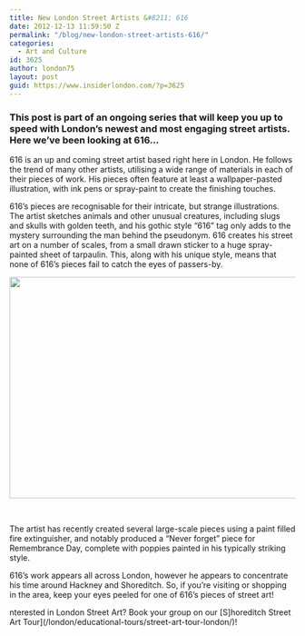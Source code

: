 ```yaml
---
title: New London Street Artists &#8211; 616
date: 2012-12-13 11:59:50 Z
permalink: "/blog/new-london-street-artists-616/"
categories:
  - Art and Culture
id: 3625
author: london75
layout: post
guid: https://www.insiderlondon.com/?p=3625
---
```


### This post is part of an ongoing series that will keep you up to speed with London&#8217;s newest and most engaging street artists. Here we&#8217;ve been looking at 616&#8230;

616 is an up and coming street artist based right here in London. He follows the trend of many other artists, utilising a wide range of materials in each of their pieces of work. His pieces often feature at least a wallpaper-pasted illustration, with ink pens or spray-paint to create the finishing touches.

616’s pieces are recognisable for their intricate, but strange illustrations. The artist sketches animals and other unusual creatures, including slugs and skulls with golden teeth, and his gothic style “616” tag only adds to the mystery surrounding the man behind the pseudonym. 616 creates his street art on a number of scales, from a small drawn sticker to a huge spray-painted sheet of tarpaulin. This, along with his unique style, means that none of 616’s pieces fail to catch the eyes of passers-by.

<a href="/blog/new-london-street-artists-616/" rel="attachment wp-att-3627"><img class="alignleft  wp-image-3627" title="616_street_artist_london_graffiti_tour_2" src="/wp-content/uploads/2012/12/616_street_artist_london_graffiti_tour_2.jpg" alt="" width="569" height="390" /></a>

&nbsp;

The artist has recently created several large-scale pieces using a paint filled fire extinguisher, and notably produced a “Never forget” piece for Remembrance Day, complete with poppies painted in his typically striking style.

616’s work appears all across London, however he appears to concentrate his time around Hackney and Shoreditch. So, if you’re visiting or shopping in the area, keep your eyes peeled for one of 616’s pieces of street art!

nterested in London Street Art? Book your group on our [S]horeditch Street Art Tour](/london/educational-tours/street-art-tour-london/)!
